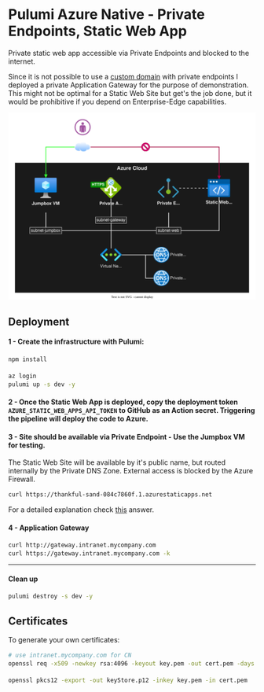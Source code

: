 # Pulumi Azure Native - Private Endpoints, Static Web App

Private static web app accessible via Private Endpoints and blocked to the internet.

Since it is not possible to use a [custom domain](https://stackoverflow.com/a/72241461/3231778) with private endpoints I deployed a private Application Gateway for the purpose of demonstration. This might not be optimal for a Static Web Site but get's the job done, but it would be prohibitive if you depend on Enterprise-Edge capabilities.

![](.docs/staticwebapp.drawio2.svg?)

## Deployment

#### 1 - Create the infrastructure with Pulumi:

```sh
npm install

az login
pulumi up -s dev -y
```

#### 2 - Once the Static Web App is deployed, copy the deployment token `AZURE_STATIC_WEB_APPS_API_TOKEN` to GitHub as an Action secret. Triggering the pipeline will deploy the code to Azure.

#### 3 - Site should be available via Private Endpoint - Use the Jumpbox VM for testing.

The Static Web Site will be available by it's public name, but routed internally by the Private DNS Zone. External access is blocked by the Azure Firewall.

```sh
curl https://thankful-sand-084c7860f.1.azurestaticapps.net
```


For a detailed explanation check [this](https://stackoverflow.com/a/69423659/3231778) answer.

#### 4 - Application Gateway

```sh
curl http://gateway.intranet.mycompany.com
curl https://gateway.intranet.mycompany.com -k
```
---

####  Clean up

```sh
pulumi destroy -s dev -y
```

## Certificates

To generate your own certificates:

```sh
# use intranet.mycompany.com for CN
openssl req -x509 -newkey rsa:4096 -keyout key.pem -out cert.pem -days 3650 -nodes

openssl pkcs12 -export -out keyStore.p12 -inkey key.pem -in cert.pem
```

